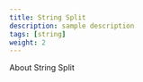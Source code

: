 ```yaml
---
title: String Split
description: sample description
tags: [string]
weight: 2
---
```


About String Split